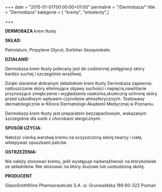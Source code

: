 +++
date = "2015-01-01T00:00:00+01:00"
permalink = "/Dermobaza/"
title = "Dermobaza"
kategorie = [ "kremy", "emolienty",]

+++

**DERMOBAZA** krem tłusty

**SKŁAD:**

Petrolatum, Propylene Glycol, Sorbitan Sesquioleate.

**DZIAŁANIE:**

Dermobaza krem tłusty polecany jest do codziennej pielęgnacji skóry bardzo suchej i szczególnie wrażliwej.

Dzięki starannie dobranym składnikom krem tłusty Dermobaza zapewnia: natłuszczanie skóry eliminujące objawy suchości i napięcia,nawilżanie przynoszące zmiękczenie i wygładzenie naskórka,skuteczną ochronę skóry przed szkodliwym wpływem czynników atmosferycznych. Testowany dermatologicznie w Klinice Dermatologii Akademii Medycznej w Poznaniu.

Dermobaza krem tłusty jest preparatem bezzapachowym, wskazanym szczególnie dla osób z chorobami alergicznymi.

**SPOSÓB UŻYCIA:**

Nałożyć cienką warstwę kremu na oczyszczoną skórę twarzy i ciała, wklepywać opuszkami palców.

**OSTRZEŻENIA:**

Nie należy stosować kremu, jeśli występuje nadwrażliwość na którykolwiek ze składników. Nie stosować na błony śluzowe lub uszkodzoną skórę.

**PRODUCENT**

GlaxoSmithKline Pharmaceuticals S.A. ul. Grunwaldzka 189 60-322 Poznań
